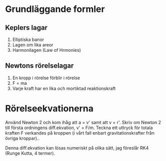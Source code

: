 # Grundläggande formler
## Keplers lagar
1.	Elliptiska banor
2.	Lagen om lika areor
3.	Harmonilagen (Law of Hrmonies)

## Newtons rörelselagar
1.	En kropp i rörelse förblir i rörelse
2.	F = ma
3.	Varje kraft har en lika och mortiktad reaktionskraft

# Rörelseekvationerna
Använd Newton 2 och kom ihåg att a = v' samt att v = r'. Skriv om Newton 2 till första ordningens diff.ekvation, v' = F/m. Teckna ett uttryck för totala kraften F verkandes på kroppen (i vårt fall enbart gravitationskrafter från övriga kroppar)..

Denna diff.ekvation kan lösas numeriskt på olika sätt, jag föreslår RK4 (Runge Kutta, 4 termer).
